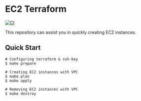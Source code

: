 # EC2 Terraform

[![CI](https://github.com/blue0513/ec2-terraform/actions/workflows/ci.yml/badge.svg)](https://github.com/blue0513/ec2-terraform/actions/workflows/ci.yml)

This repository can assist you in quickly creating EC2 instances.

## Quick Start

```console
# Configuring terraform & ssh-key
$ make prepare

# Creating EC2 instances with VPC
$ make plan
$ make apply

# Removing EC2 instances with VPC
$ make destroy
```
